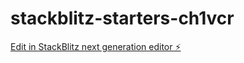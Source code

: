 # stackblitz-starters-ch1vcr

[Edit in StackBlitz next generation editor ⚡️](https://stackblitz.com/~/github.com/gigih57/stackblitz-starters-ch1vcr)